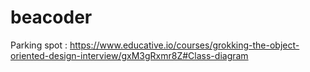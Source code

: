# beacoder

Parking spot : https://www.educative.io/courses/grokking-the-object-oriented-design-interview/gxM3gRxmr8Z#Class-diagram
